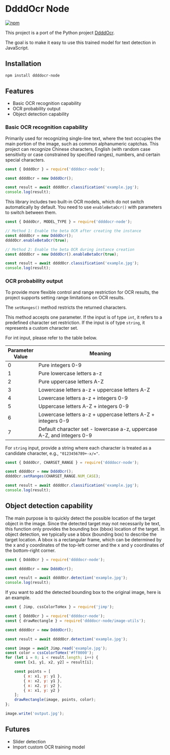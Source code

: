 # DdddOcr Node

[![npm](https://img.shields.io/npm/v/ddddocr-node.svg)](https://www.npmjs.com/package/ddddocr-node)

This project is a port of the Python project [DdddOcr](https://github.com/sml2h3/ddddocr). 

The goal is to make it easy to use this trained model for text detection in JavaScript.

## Installation

```sh
npm install ddddocr-node
```

## Features

 - Basic OCR recognition capability
 - OCR probability output
 - Object detection capability

### Basic OCR recognition capability

Primarily used for recognizing single-line text, where the text occupies the main portion of the image, such as common alphanumeric captchas. This project can recognize Chinese characters, English (with random case sensitivity or case constrained by specified ranges), numbers, and certain special characters.

```js
const { DdddOcr } = require('ddddocr-node');

const ddddOcr = new DdddOcr();

const result = await ddddOcr.classification('example.jpg');
console.log(result);
```

This library includes two built-in OCR models, which do not switch automatically by default. You need to use `enableBetaOcr()` with parameters to switch between them.


```js
const { DdddOcr, MODEL_TYPE } = require('ddddocr-node');

// Method 1: Enable the beta OCR after creating the instance
const ddddOcr = new DdddOcr();
ddddOcr.enableBetaOcr(true);

// Method 2: Enable the beta OCR during instance creation
const ddddOcr = new DdddOcr().enableBetaOcr(true);

const result = await ddddOcr.classification('example.jpg');
console.log(result);
```

### OCR probability output

To provide more flexible control and range restriction for OCR results, the project supports setting range limitations on OCR results.

The `setRanges()` method restricts the returned characters.

This method accepts one parameter. If the input is of type `int`, it refers to a predefined character set restriction. If the input is of type `string`, it represents a custom character set.

For int input, please refer to the table below.

| Parameter <br/> Value | Meaning                                                                |
|-----------------------|------------------------------------------------------------------------|
| 0                     | Pure integers 0-9                                                      |
| 1                     | Pure lowercase letters a-z                                             |
| 2                     | Pure uppercase letters A-Z                                             |
| 3                     | Lowercase letters a-z + uppercase letters A-Z                          |
| 4                     | Lowercase letters a-z + integers 0-9                                   |
| 5                     | Uppercase letters A-Z + integers 0-9                                   |
| 6                     | Lowercase letters a-z + uppercase letters A-Z + integers 0-9           |
| 7                     | Default character set - lowercase a-z, uppercase A-Z, and integers 0-9 |

For `string` input, provide a string where each character is treated as a candidate character, e.g., `"0123456789+-x/="`.

```js
const { DdddOcr, CHARSET_RANGE } = require('ddddocr-node');

const ddddOcr = new DdddOcr();
ddddOcr.setRanges(CHARSET_RANGE.NUM_CASE);

const result = await ddddOcr.classification('example.jpg');
console.log(result);
```

## Object detection capability

The main purpose is to quickly detect the possible location of the target object in the image. Since the detected target may not necessarily be text, this function only provides the bounding box (bbox) location of the target. In object detection, we typically use a bbox (bounding box) to describe the target location. A bbox is a rectangular frame, which can be determined by the x and y coordinates of the top-left corner and the x and y coordinates of the bottom-right corner.

```js
const { DdddOcr } = require('ddddocr-node');

const ddddOcr = new DdddOcr();

const result = await ddddOcr.detection('example.jpg');
console.log(result);
```

If you want to add the detected bounding box to the original image, here is an example.

```js
const { Jimp, cssColorToHex } = require('jimp');

const { DdddOcr } = require('ddddocr-node');
const { drawRectangle } = require('ddddocr-node/image-utils');

const ddddOcr = new DdddOcr();

const result = await ddddOcr.detection('example.jpg');

const image = await Jimp.read('example.jpg');
const color = cssColorToHex('#ff0000');
for (let i = 0; i < result.length; i++) {
    const [x1, y1, x2, y2] = result[i];

    const points = [
        { x: x1, y: y1 },
        { x: x2, y: y1 },
        { x: x2, y: y2 },
        { x: x1, y: y2 }
    ];
    drawRectangle(image, points, color);
};

image.write('output.jpg');
```

## Futures

 - Slider detection
 - Import custom OCR training model
